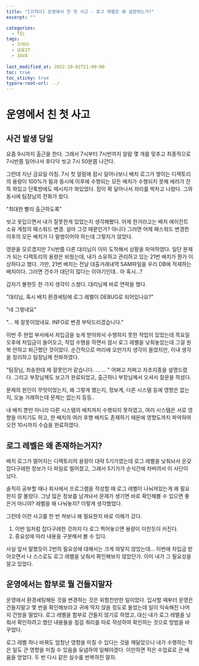 ```yaml
---
title: "[끄적이] 운영에서 친 첫 사고 - 로그 레벨은 왜 설정하는가?"
excerpt: ""

categories:
  - TIL
tags:
  - 끄적이
  - 금융IT
  - JAVA
 
last_modified_at: 2022-10-02T21:00:00
toc: true
toc_sticky: true
typora-root-url: ../
---
```




# 운영에서 친 첫 사고

## 사건 발생 당일

요즘 9시까지 출근을 한다. 그래서 7시부터 7시반까지 알람 몇 개를 맞추고 최종적으로 7시반쯤 일어나서 후다닥 씻고 7시 50분쯤 나간다.

그런데 지난 금요일 아침. 7시 첫 알람에 잠시 일어나보니 배치 로그가 쌓이는 디렉토리의 용량이 100%가 됨과 동시에 이후에 수행되는 모든 배치가 수행되지 못해 에러가 잔뜩 와있고 단톡방에도 메시지가 와있었다. 잠이 확 달아나서 자리를 박차고 나왔다. 그와 동시에 팀장님의 전화가 왔다. 



"최대한 빨리 출근하도록"



씻고 옷입으면서 내가 잘못한게 있었는지 생각해봤다. 어제 한거라고는 배치 에이전트 소유 계정의 패스워드 변경. 설마 그것 때문인가? 아니다 그러면 어제 패스워드 변경한 이후의 모든 배치가 다 말썽이어야 하는데 그렇지가 않았다.



영문을 모르겠지만 7시반쯤 다른 대리님이 이미 도착해서 상황을 파악하였다. 일단 문제가 되는 디렉토리의 용량은 비웠는데, 내가 소유하고 관리하고 있는 21번 배치가 뭔가 이상하다고 했다. 가만, 21번 배치는 전날 대출거래내역 SAM파일을 우리 DB에 적재하는 배치이다. 그러면 건수가 대단히 많다는 이야기인데..  아 혹시...? 

갑자기 불현듯 한 가지 생각이 스쳤다. 대리님께 바로 연락을 했다.



"대리님, 혹시 배치 환경세팅에 로그 레벨이 DEBUG로 되어있나요?"

"네 그렇네요"

"...  제 잘못이었네요. INFO로 변경 부탁드리겠습니다."



이번 주 현업 부서에서 차입금을 늦게 받아와서 수행하지 못한 작업이 있었는데 목요일 오후에 차입금이 들어오고, 작업 수행을 하면서 잠시 로그 레벨을 낮춰놓았는데 그걸 원복 안하고 퇴근했던 것이었다. 순간적으로 머리에 오만가지 생각이 들었지만, 이내 생각을 정리하고 팀장님께 전화하였다. 



"팀장님, 죄송한데 제 잘못인거 같습니다. ... ... "  어쩌고 저쩌고 자초지종을 설명드렸다. 그리고 부장님께도 보고가 완료되었고, 출근하니 부장님께서 오셔서 질문을 하셨다.

문제의 원인이 무엇이었는지, 왜 그렇게 했는지, 정보계, 다른 시스템 등에 영향은 없는지,  오늘 거래하는데 문제는 없는지 등등..

내 배치 뿐만 아니라 다른 시스템의 배치까지 수행되지 못하였고, 여러 시스템은 서로 영향을 미치기도 하고, 한 배치의 여러 후행 배치도 존재하기 때문에 영향도까지 파악하여 오전 10시까지 수습을 완료하였다.



## 로그 레벨은 왜 존재하는거지? 

배치 로그가 떨어지는 디렉토리의 용량이 대략 5기가였는데 로그 레벨을 낮춰놔서 온갖 잡다구레한 정보가 다 파일로 떨어졌고, 그래서 5기가가 순식간에 차버려서 이 사단이 났다.

솔직히 공부할 때나 회사에서 프로그램을 작성할 때 로그 레벨이 나눠져있는게 왜 필요한지 잘 몰랐다. 그냥 많은 정보를 남겨놔서 문제가 생기면 바로 확인해볼 수 있으면 좋은거 아니야? 레벨을 왜 나눠놓지? 이렇게 생각했었다.

그런데 이런 사고를 한 번 쳐보니 왜 필요한지 바로 이해가 갔다.

1. 이번 일처럼 잡다구레한 것까지 다 로그 찍어놓으면 용량이 미친듯이 커진다.
2. 중요성에 따라 내용을 구분해서 볼 수 있다.

사실 앞서 말했듯이 2번의 필요성에 대해서는 크게 와닿지 않았는데...  이번에 차입금 받아오면서 나 스스로도 로그 레벨을 낮춰서 확인해보지 않았던가. 이미 내가 그 필요성을 알고 있었다. 



## 운영에서는 함부로 뭘 건들지말자

운영에서 환경세팅해둔 것을 변경하는 것은 위험천만한 일이었다. 입사할 때부터 운영은 건들지말고 몇 번을 확인해보라고 귀에 딱지 앉을 정도로 들었는데 일이 익숙해진 나머지 건방을 떨었다. 로그 레벨을 함부로 건들지 않기로 하였고, 대신 내가 로그 레벨을 낮춰서 확인하려고 했던 내용들을 점검 쿼리를 따로 작성하여 확인하는 것으로 방법을 바꾸었다. 



로그 레벨 하나 바꿔도 엄청난 영향을 미칠 수 있다는 것을 깨달았으니 내가 수행하는 작은 일도 큰 영향을 미칠 수 있음을 유념하여 일해야겠다. 이만하면 적은 수업료로 큰 배움을 얻었다. 두 번 다시 같은 실수를 반복하진 말자.

